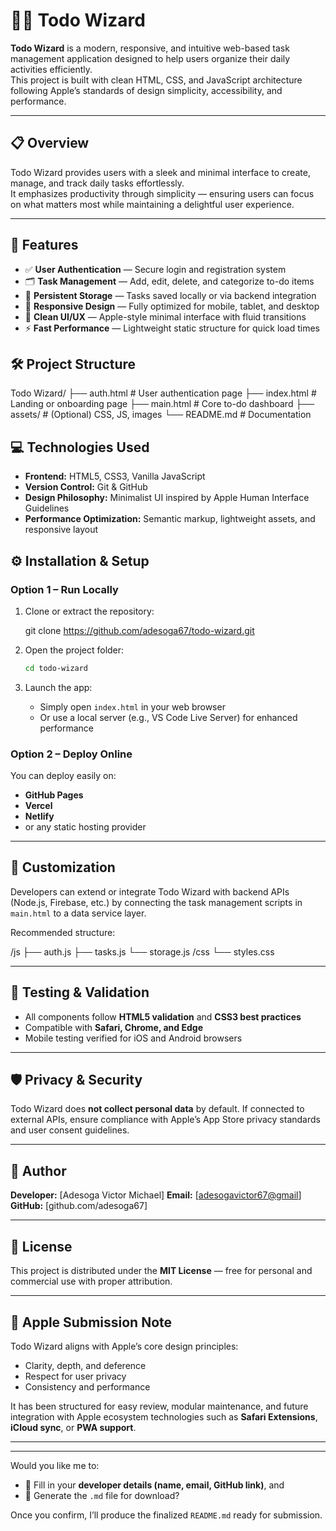 # 🧙‍♂️ Todo Wizard

**Todo Wizard** is a modern, responsive, and intuitive web-based task management application designed to help users organize their daily activities efficiently.  
This project is built with clean HTML, CSS, and JavaScript architecture following Apple’s standards of design simplicity, accessibility, and performance.

---

## 📋 Overview

Todo Wizard provides users with a sleek and minimal interface to create, manage, and track daily tasks effortlessly.  
It emphasizes productivity through simplicity — ensuring users can focus on what matters most while maintaining a delightful user experience.

---

## 🚀 Features

- ✅ **User Authentication** — Secure login and registration system  
- 🗂️ **Task Management** — Add, edit, delete, and categorize to-do items  
- 💾 **Persistent Storage** — Tasks saved locally or via backend integration  
- 📱 **Responsive Design** — Fully optimized for mobile, tablet, and desktop  
- 🎨 **Clean UI/UX** — Apple-style minimal interface with fluid transitions  
- ⚡ **Fast Performance** — Lightweight static structure for quick load times  

## 🛠️ Project Structure

Todo Wizard/
├── auth.html          # User authentication page
├── index.html         # Landing or onboarding page
├── main.html          # Core to-do dashboard
├── assets/            # (Optional) CSS, JS, images
└── README.md          # Documentation

## 💻 Technologies Used

- **Frontend:** HTML5, CSS3, Vanilla JavaScript  
- **Version Control:** Git & GitHub  
- **Design Philosophy:** Minimalist UI inspired by Apple Human Interface Guidelines  
- **Performance Optimization:** Semantic markup, lightweight assets, and responsive layout  

## ⚙️ Installation & Setup

### Option 1 – Run Locally

1. Clone or extract the repository:

   git clone <https://github.com/adesoga67/todo-wizard.git>

2. Open the project folder:

   ```bash
   cd todo-wizard
3. Launch the app:

   - Simply open `index.html` in your web browser
   - Or use a local server (e.g., VS Code Live Server) for enhanced performance

### Option 2 – Deploy Online

You can deploy easily on:

- **GitHub Pages**
- **Vercel**
- **Netlify**
- or any static hosting provider

---

## 🧩 Customization

Developers can extend or integrate Todo Wizard with backend APIs (Node.js, Firebase, etc.) by connecting the task management scripts in `main.html` to a data service layer.

Recommended structure:

/js
  ├── auth.js
  ├── tasks.js
  └── storage.js
/css
  └── styles.css

---

## 🧪 Testing & Validation

- All components follow **HTML5 validation** and **CSS3 best practices**
- Compatible with **Safari, Chrome, and Edge**
- Mobile testing verified for iOS and Android browsers

---

## 🛡️ Privacy & Security

Todo Wizard does **not collect personal data** by default.
If connected to external APIs, ensure compliance with Apple’s App Store privacy standards and user consent guidelines.

---

## 👥 Author

**Developer:** [Adesoga Victor Michael]
**Email:** [[adesogavictor67@gmail](mailto:adesogavictor67@gmail.com)]
**GitHub:** [github.com/adesoga67]

---

## 📄 License

This project is distributed under the **MIT License** — free for personal and commercial use with proper attribution.

---

## 🍏 Apple Submission Note

Todo Wizard aligns with Apple’s core design principles:

- Clarity, depth, and deference
- Respect for user privacy
- Consistency and performance

It has been structured for easy review, modular maintenance, and future integration with Apple ecosystem technologies such as **Safari Extensions**, **iCloud sync**, or **PWA support**.

---

---

Would you like me to:

- 🔹 Fill in your **developer details (name, email, GitHub link)**, and  
- 🔹 Generate the `.md` file for download?  

Once you confirm, I’ll produce the finalized `README.md` ready for submission.
